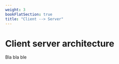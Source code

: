 ```yaml
---
weight: 3
bookFlatSection: true
title: "Client --> Server"
---
```


# Client server architecture

Bla bla ble